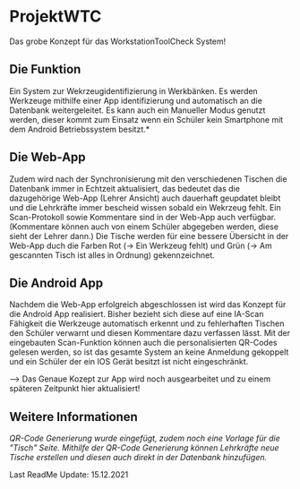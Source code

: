 # ProjektWTC
 
Das grobe Konzept für das WorkstationToolCheck System!


## Die Funktion 

Ein System zur Wekrzeugidentifizierung in Werkbänken.
Es werden Werkzeuge mithilfe einer App identifizierung und automatisch an die Datenbank weitergeleitet.
Es kann auch ein Manueller Modus genutzt werden, dieser kommt zum Einsatz wenn ein Schüler kein Smartphone
mit dem Android Betriebssystem besitzt.*


## Die Web-App 

Zudem wird nach der Synchronisierung mit den verschiedenen Tischen die Datenbank immer in Echtzeit aktualisiert, das
bedeutet das die dazugehörige Web-App (Lehrer Ansicht) auch dauerhaft geupdatet bleibt und die Lehrkräfte
immer bescheid wissen sobald ein Wekrzeug fehlt.
Ein Scan-Protokoll sowie Kommentare sind in der Web-App auch verfügbar. (Kommentare können auch von einem Schüler abgegeben
werden, diese sieht der Lehrer dann.)
Die Tische werden für eine bessere Übersicht in der Web-App duch die Farben Rot (-> Ein Werkzeug fehlt) und 
Grün (-> Am gescannten Tisch ist alles in Ordnung) gekennzeichnet.


## Die Android App 

Nachdem die Web-App erfolgreich abgeschlossen ist wird das Konzept für die Android App realisiert.
Bisher bezieht sich diese auf eine IA-Scan Fähigkeit die Werkzeuge automatisch erkennt und zu fehlerhaften
Tischen den Schüler verwarnt und diesen Kommentare dazu verfassen lässt. 
Mit der eingebauten Scan-Funktion können auch die personalisierten QR-Codes gelesen werden, so ist das
gesamte System an keine Anmeldung gekoppelt und ein Schüler der ein IOS Gerät besitzt ist nicht eingeschränkt.

--> Das Genaue Kozept zur App wird noch ausgearbeitet und zu einem späteren Zeitpunkt hier aktualisiert!



## Weitere Informationen ##

*QR-Code Generierung wurde eingefügt, zudem noch eine Vorlage für die "Tisch" Seite.
Mithilfe der QR-Code Generierung können Lehrkräfte neue Tische erstellen und diesen auch direkt in der 
Datenbank hinzufügen.*




Last ReadMe Update: 15.12.2021

